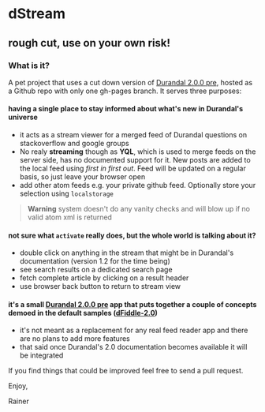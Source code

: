 # dStream
## rough cut, use on your own risk!


### What is it?

A pet project that uses a cut down version of [Durandal 2.0.0 pre], hosted as a Github repo with only one gh-pages
branch.
It serves three purposes:

#### having a single place to stay informed about what's new in Durandal's universe
- it acts as a stream viewer for a merged feed of Durandal questions on stackoverflow and google groups
- No realy **streaming** though as **YQL**, which is used to merge feeds on the server side,
has no documented support for it. New posts are added to the local feed using _first in
first out_. Feed will be updated on a regular basis, so just leave your browser open
- add other atom feeds e.g. your private github feed. Optionally store your selection using `localstorage`

>**Warning** system doesn't do any vanity checks and will blow up if no valid atom xml is returned


#### not sure what `activate` really does, but the whole world is talking about it?
- double click on anything in the stream that might be in Durandal's documentation (version 1.2 for the time being)
- see search results on a dedicated search page
- fetch complete article by clicking on a result header
- use browser back button to return to stream view

#### it's a small [Durandal 2.0.0 pre] app that puts together a couple of concepts demoed in the default samples ([dFiddle-2.0])
- it's not meant as a replacement for any real feed reader app and there are no plans to add more features
- that said once Durandal's 2.0 documentation becomes available it will be integrated

If you find things that could be improved feel free to send a pull request.

Enjoy,

Rainer


[Durandal]:http://durandaljs.com/
[Durandal 2.0.0 pre]:https://github.com/BlueSpire/Durandal/releases/tag/v2.0.0-pre
[dFiddle-2.0]:https://github.com/dFiddle/dFiddle-2.0